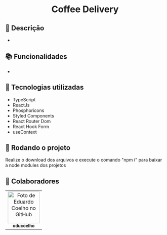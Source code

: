 <h1 align="center">Coffee Delivery</h1>
<!--<h2>Home</h2>
<img src="screenshot.PNG" />
<h2>Hístorico</h2>
<img src="screenshot2.PNG" />-->

## :memo: Descrição
* 
## :books: Funcionalidades
*
     
## :wrench: Tecnologias utilizadas
* TypeScript 
* ReactJs
* Phosphoricons
* Styled Components
* React Router Dom
* React Hook Form
* useContext
     
## :rocket: Rodando o projeto
Realize o download dos arquivos e execute o comando "npm i" para baixar a node modules dos projetos

## :handshake: Colaboradores
<table>
  <tr>
    <td align="center">
      <a href="http://github.com/oducoelho">
        <img src="https://avatars.githubusercontent.com/u/104034703?v=4" width="100px;" alt="Foto de Eduardo Coelho no GitHub"/><br>
        <sub>
          <b>oducoelho</b>
        </sub>
      </a>
    </td>
  </tr>
</table>
